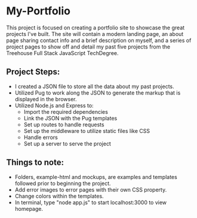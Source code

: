 # My-Portfolio
 
This project is focused on creating a portfolio site to showcase the great projects I've built. The site will contain a modern landing page, an about page sharing contact info and a brief description on myself, and a series of project pages to show off and detail my past five projects from the Treehouse Full Stack JavaScript TechDegree. 

## Project Steps:
* I created a JSON file to store all the data about my past projects.
* Utilized Pug to work along the JSON to generate the markup that is displayed in the browser.
* Utilized Node.js and Express to:
    * Import the required dependencies
    * Link the JSON with the Pug templates
    * Set up routes to handle requests
    * Set up the middleware to utilize static files like CSS
    * Handle errors
    * Set up a server to serve the project

## Things to note:
* Folders, example-html and mockups, are examples and templates followed prior to beginning the project.
* Add error images to error pages with their own CSS property.
* Change colors within the templates.
* In terminal, type "node app.js" to start localhost:3000 to view homepage.